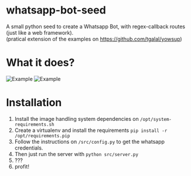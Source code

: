 # whatsapp-bot-seed
A small python seed to create a Whatsapp Bot, with regex-callback routes (just like a web framework).  
(pratical extension of the examples on https://github.com/tgalal/yowsup)

# What it does?
![Example](http://i.imgur.com/pbuYCwO.jpg?1) ![Example](http://i.imgur.com/liRRI1N.jpg?1)

# Installation
1. Install the image handling system dependencies on ```/opt/system-requirements.sh```
2. Create a virtualenv and install the requirements  ```pip install -r /opt/requirements.pip```
3. Follow the instructions on ```/src/config.py``` to get the whatsapp credentials.  
4. Then just run the server with  ```python src/server.py```  
5. ???
6. profit!
